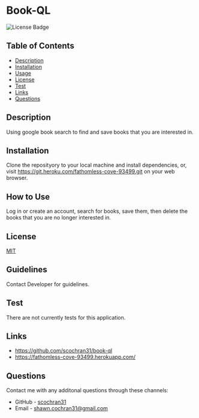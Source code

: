 
  # Book-QL 
  ![License Badge](https://img.shields.io/badge/License-MIT-blueviolet.svg)

  ## Table of Contents
  * [Description](#description)
  * [Installation](#installation)
  * [Usage](#usage)
  * [License](#license)
  * [Test](#test)
  * [Links](#links)
  * [Questions](#questions)

  ## Description
  Using google book search to find and save books that you are interested in.

  ## Installation
  Clone the reposityory to your local machine and install dependencies, or, visit https://git.heroku.com/fathomless-cove-93499.git on your web browser.

  ## How to Use
  Log in or create an account, search for books, save them, then delete the books that you are no longer interested in.

  ## License
  [MIT](https://choosealicense.com/licenses/mit/)

  ## Guidelines
  Contact Developer for guidelines.

  ## Test
  There are not currently tests for this application.

  ## Links
  * https://github.com/scochran31/book-ql
  * https://fathomless-cove-93499.herokuapp.com/

  ## Questions
  Contact me with any additonal questions through these channels:
  * GitHub - [scochran31](https://github.com/scochran31)
  * Email - shawn.cochran31@gmail.com
